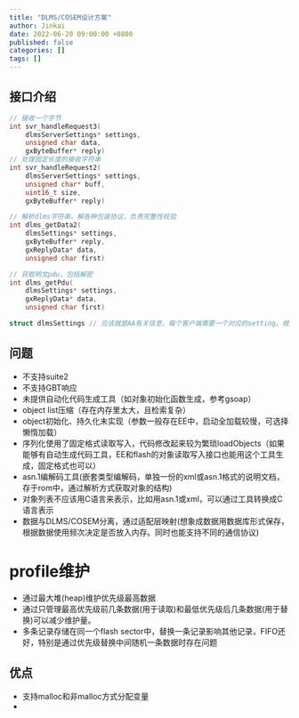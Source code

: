 ```yaml
---
title: "DLMS/COSEM设计方案"
author: Jinkai
date: 2022-06-20 09:00:00 +0800
published: false
categories: []
tags: []
---
```


## 接口介绍

```c
// 接收一个字节
int svr_handleRequest3(
    dlmsServerSettings* settings,
    unsigned char data,
    gxByteBuffer* reply)
// 处理固定长度的接收字符串
int svr_handleRequest2(
    dlmsServerSettings* settings,
    unsigned char* buff,
    uint16_t size,
    gxByteBuffer* reply)

// 解析dlms字符串，解各种包装协议，负责完整性校验
int dlms_getData2(
    dlmsSettings* settings,
    gxByteBuffer* reply,
    gxReplyData* data,
    unsigned char first)

// 获取明文pdu，包括解密
int dlms_getPdu(
    dlmsSettings* settings,
    gxReplyData* data,
    unsigned char first)
```

```c
struct dlmsSettings // 应该就是AA有关信息，每个客户端需要一个对应的setting。根据示例这样设计每个接口只允许一个AA(应该可以实现多个)。每个setting中global key信息单独保存。

```

## 问题

- 不支持suite2
- 不支持GBT响应
- 未提供自动化代码生成工具（如对象初始化函数生成，参考gsoap）
- object list压缩（存在内存里太大，且检索复杂）
- object初始化、持久化未实现（参数一般存在EE中，启动全加载较慢，可选择懒惰加载）
- 序列化使用了固定格式读取写入，代码修改起来较为繁琐loadObjects（如果能够有自动生成代码工具，EE和flash的对象读取写入接口也能用这个工具生成，固定格式也可以）
- asn.1编解码工具(嵌套类型编解码，单独一份的xml或asn.1格式的说明文档，存于rom中，通过解析方式获取对象的结构)
- 对象列表不应该用C语言来表示，比如用asn.1或xml，可以通过工具转换成C语言表示
- 数据与DLMS/COSEM分离，通过适配层映射(想象成数据用数据库形式保存，根据数据使用频次决定是否放入内存。同时也能支持不同的通信协议)

# profile维护

- 通过最大堆(heap)维护优先级最高数据
- 通过只管理最高优先级前几条数据(用于读取)和最低优先级后几条数据(用于替换)可以减少维护量。
- 多条记录存储在同一个flash sector中，替换一条记录影响其他记录，FIFO还好，特别是通过优先级替换中间随机一条数据时存在问题

## 优点

- 支持malloc和非malloc方式分配变量
- 

